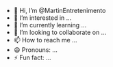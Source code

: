 - 👋 Hi, I’m @MartinEntretenimento
- 👀 I’m interested in ...
- 🌱 I’m currently learning ...
- 💞️ I’m looking to collaborate on ...
- 📫 How to reach me ...
- 😄 Pronouns: ...
- ⚡ Fun fact: ...

<!---
MartinEntretenimento/MartinEntretenimento is a ✨ special ✨ repository because its `README.md` (this file) appears on your GitHub profile.
You can click the Preview link to take a look at your changes.
--->
